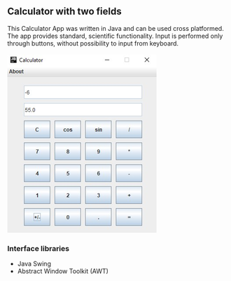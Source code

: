 ## Calculator with two fields
This Calculator App was written in Java and can be used cross platformed. The app provides standard, scientific functionality.
Input is performed only through buttons, without possibility to input from keyboard.\
\
![Calculator work](images/calc.jpg)

### Interface libraries
* Java Swing
* Abstract Window Toolkit (AWT)

